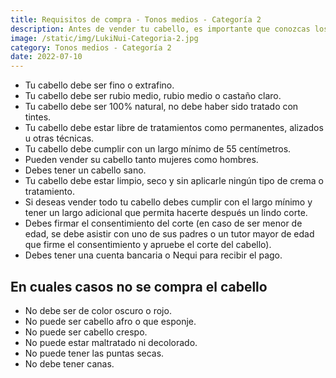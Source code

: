 ```yaml
---
title: Requisitos de compra - Tonos medios - Categoría 2
description: Antes de vender tu cabello, es importante que conozcas los requisitos que debes cumplir. Revisa cuidadosamente la información que te proporcionamos en esta sección para asegurarte de que tu cabello cumple con todos los criterios establecidos para esta categoría. ¡Estamos aquí para ayudarte en todo lo que necesitas!
image: /static/img/LukiNui-Categoria-2.jpg
category: Tonos medios - Categoría 2
date: 2022-07-10
---
```


- Tu cabello debe ser fino o extrafino.
- Tu cabello debe ser rubio medio, rubio medio o castaño claro.
- Tu cabello debe ser 100% natural, no debe haber sido tratado con tintes.
- Tu cabello debe estar libre de tratamientos como permanentes, alizados u otras técnicas.
- Tu cabello debe cumplir con un largo mínimo de 55 centímetros.
- Pueden vender su cabello tanto mujeres como hombres.
- Debes tener un cabello sano.
- Tu cabello debe estar limpio, seco y sin aplicarle ningún tipo de crema o tratamiento.
- Si deseas vender todo tu cabello debes cumplir con el largo mínimo y tener un largo adicional que permita hacerte después un lindo corte.
- Debes firmar el consentimiento del corte (en caso de ser menor de edad, se debe asistir con uno de sus padres o un tutor mayor de edad que firme el consentimiento y apruebe el corte del cabello).
- Debes tener una cuenta bancaria o Nequi para recibir el pago.

## En cuales casos no se compra el cabello
- No debe ser de color oscuro o rojo.
- No puede ser cabello afro o que esponje.
- No puede ser cabello crespo.
- No puede estar maltratado ni decolorado.
- No puede tener las puntas secas.
- No debe tener canas.
